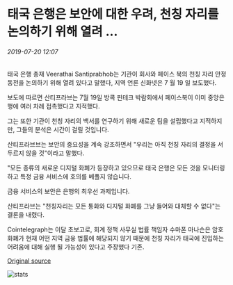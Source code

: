 # 태국 은행은 보안에 대한 우려, 천칭 자리를 논의하기 위해 열려 ...

###### 2019-07-20 12:07

태국 은행 총재 Veerathai Santiprabhob는 기관이 회사와 페이스 북의 천칭 자리 안정동전을 논의하기 위해 열려 있다고 말했다, 지역 언론 신화넷은 7 월 19 일 보도했다.

보도에 따르면 산티프라브는 7월 19일 방콕 핀테크 박람회에서 페이스북이 이미 중앙은행에 여러 차례 접촉했다고 지적했다.

그는 또한 기관이 천칭 자리의 백서를 연구하기 위해 새로운 팀을 설립했다고 지적하지만, 그들의 분석은 시간이 걸릴 것입니다.

산티프라브브는 보안의 중요성을 계속 강조하면서 "우리는 아직 천칭 자리의 결정을 서두르지 않을 것"이라고 말했다.

"모든 종류의 새로운 디지털 화폐가 등장하고 있으므로 태국 은행은 모든 것을 모니터링하고 특정 금융 서비스에 호의를 베풀지 않습니다.

금융 서비스의 보안은 은행의 최우선 과제입니다.

산티프라브는 "천칭자리는 모든 통화와 디지털 화폐를 그냥 들어와 대체할 수 없다"는 결론을 내렸다.

Cointelegraph는 이달 초보고로, 회계 정책 사무실 법률 책임자 수마폰 마나슨은 암호 화폐가 현재 어떤 지역 금융 법률에 해당되지 않기 때문에 천칭 자리가 태국에 진입하는 어려움에 대해 실행 될 가능성이 있다고 주장했다 기존.

[Original source](https://cointelegraph.com/news/bank-of-thailand-is-open-to-discuss-libra-concerned-over-security)

![stats](https://c.statcounter.com/11760860/0/a89fa40b/1/ "stats")